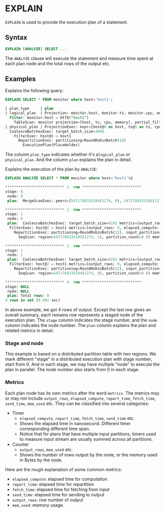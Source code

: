 # EXPLAIN

`EXPLAIN` is used to provide the execution plan of a statement.

## Syntax

```sql
EXPLAIN [ANALYZE] SELECT ...
```

The `ANALYZE` clause will execute the statement and measure time spent at each plan node and the total rows of the output etc.

## Examples

Explains the following query:

```sql
EXPLAIN SELECT * FROM monitor where host='host1';
```

```sql
| plan_type     | plan                                                                                                                                                                                                                                                         
| logical_plan  | Projection: monitor.host, monitor.ts, monitor.cpu, monitor.memory
  Filter: monitor.host = Utf8("host1")
    TableScan: monitor projection=[host, ts, cpu, memory], partial_filters=[monitor.host = Utf8("host1")]                                           |
| physical_plan | ProjectionExec: expr=[host@0 as host, ts@1 as ts, cpu@2 as cpu, memory@3 as memory]
  CoalesceBatchesExec: target_batch_size=4096
    FilterExec: host@0 = host1
      RepartitionExec: partitioning=RoundRobinBatch(10)
        ExecutionPlan(PlaceHolder)
```

The column `plan_type` indicates whether it's a`logical_plan` or `physical_plan`. And the column `plan` explains the plan in detail.

Explains the execution of the plan by `ANALYZE`:

```sql
EXPLAIN ANALYZE SELECT * FROM monitor where host='host1'\G
```

```sql
*************************** 1. row ***************************
stage: 0
 node: 0
 plan:  MergeScanExec: peers=[5471788335104(1274, 0), 5471788335105(1274, 1), ] metrics=[output_rows: 0, greptime_exec_read_cost: 0, finish_time: 1496211, ready_time: 846828, first_consume_time: 1491941, ]

*************************** 2. row ***************************
stage: 1
 node: 0
 plan:  CoalesceBatchesExec: target_batch_size=8192 metrics=[output_rows: 0, elapsed_compute: 4147, ]
  FilterExec: host@2 = host1 metrics=[output_rows: 0, elapsed_compute: 32, ]
    RepartitionExec: partitioning=RoundRobinBatch(32), input_partitions=8 metrics=[repart_time: 8, fetch_time: 230515, send_time: 256, ]
      SeqScan: region=5471788335105(1274, 1), partition_count=0 (0 memtable ranges, 0 file ranges) metrics=[output_rows: 0, mem_used: 0, ]

*************************** 3. row ***************************
stage: 1
 node: 1
 plan:  CoalesceBatchesExec: target_batch_size=8192 metrics=[output_rows: 0, elapsed_compute: 3660, ]
  FilterExec: host@2 = host1 metrics=[output_rows: 0, elapsed_compute: 32, ]
    RepartitionExec: partitioning=RoundRobinBatch(32), input_partitions=8 metrics=[repart_time: 8, fetch_time: 113774, send_time: 256, ]
      SeqScan: region=5471788335104(1274, 0), partition_count=0 (0 memtable ranges, 0 file ranges) metrics=[output_rows: 0, mem_used: 0, ]

*************************** 4. row ***************************
stage: NULL
 node: NULL
 plan: Total rows: 0
4 rows in set (0.002 sec)                
```

In above example, we got 4 rows of output. Except the last row gives an overall summary, each remains row represents a staged node of the execution plan. The `stage` column indicates the stage number, and the `node` column indicates the node number. The `plan` column explains the plan and related metrics in detail.

### Stage and node

This example is based on a distributed partition table with two regions. We mark different "stage" in a distributed execution plan with stage number, start from 0. And in each stage, we may have multiple "node" to execute the plan in parallel. The node number also starts from 0 in each stage.

### Metrics

Each plan node has its own metrics after the word `metrics`. The metrics may or may not include `output_rows`, `elapsed_compute`, `repart_time`, `fetch_time`, `send_time`, `mem_used` etc. They can be classified into several categories:
- Timer
  - `elapsed_compute`, `repart_time`, `fetch_time`, `send_time` etc.
  - Shows the elapsed time in nanosecond. Different timer corresponding different time span.
  - Notice that for plans that have multiple input partitions, timers used to measure input stream are usually summed across all partitions.
- Counter
  - `output_rows`, `mem_used` etc.
  - Shows the number of rows output by the node, or the memory used in Bytes by the node.

Here are the rough explanation of some common metrics:
- `elapsed_compute`: elapsed time for computation
- `repart_time`: elapsed time for repartition
- `fetch_time`: elapsed time for fetching from input
- `send_time`: elapsed time for sending to output
- `output_rows`: row number of output
- `mem_used`: memory usage.
